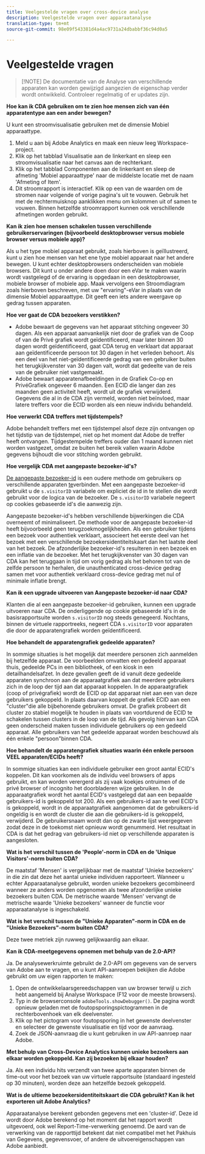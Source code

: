 ```yaml
---
title: Veelgestelde vragen over cross-device analyse
description: Veelgestelde vragen over apparaatanalyse
translation-type: tm+mt
source-git-commit: 98e09f543381d4a4ac9731a24dbabbf36c94d0a5

---
```



# Veelgestelde vragen

> [!NOTE] De documentatie van de Analyse van verschillende apparaten kan worden gewijzigd aangezien de eigenschap verder wordt ontwikkeld. Controleer regelmatig of er updates zijn.

**Hoe kan ik CDA gebruiken om te zien hoe mensen zich van één apparatentype aan een ander bewegen?**

U kunt een stroomvisualisatie gebruiken met de dimensie Mobiel apparaattype.

1. Meld u aan bij Adobe Analytics en maak een nieuw leeg Workspace-project.
2. Klik op het tabblad Visualisatie aan de linkerkant en sleep een stroomvisualisatie naar het canvas aan de rechterkant.
3. Klik op het tabblad Componenten aan de linkerkant en sleep de afmeting &#39;Mobiel apparaattype&#39; naar de middelste locatie met de naam &#39;Afmeting of Item&#39;.
4. Dit stroomrapport is interactief. Klik op een van de waarden om de stromen naar volgende of vorige pagina&#39;s uit te vouwen. Gebruik het met de rechtermuisknop aanklikken menu om kolommen uit of samen te vouwen. Binnen hetzelfde stroomrapport kunnen ook verschillende afmetingen worden gebruikt.

**Kan ik zien hoe mensen schakelen tussen verschillende gebruikerservaringen (bijvoorbeeld desktopbrowser versus mobiele browser versus mobiele app)?**

Als u het type mobiel apparaat gebruikt, zoals hierboven is geïllustreerd, kunt u zien hoe mensen van het ene type mobiel apparaat naar het andere bewegen. U kunt echter desktopbrowsers onderscheiden van mobiele browsers. Dit kunt u onder andere doen door een eVar te maken waarin wordt vastgelegd of de ervaring is opgedaan in een desktopbrowser, mobiele browser of mobiele app. Maak vervolgens een Stroomdiagram zoals hierboven beschreven, met uw &quot;ervaring&quot;-eVar in plaats van de dimensie Mobiel apparaattype. Dit geeft een iets andere weergave op gedrag tussen apparaten.

**Hoe ver gaat de CDA bezoekers verstikken?**

* Adobe bewaart de gegevens van het apparaat stitching ongeveer 30 dagen. Als een apparaat aanvankelijk niet door de grafiek van de Coop of van de Privé grafiek wordt geïdentificeerd, maar later binnen 30 dagen wordt geïdentificeerd, gaat CDA terug en verklaart dat apparaat aan geïdentificeerde persoon tot 30 dagen in het verleden behoort. Als een deel van het niet-geïdentificeerde gedrag van een gebruiker buiten het terugkijkvenster van 30 dagen valt, wordt dat gedeelte van de reis van de gebruiker niet vastgemaakt.
* Adobe bewaart apparatenafbeeldingen in de Grafiek Co-op en PrivéGrafiek ongeveer 6 maanden. Een ECID die langer dan zes maanden geen activiteit heeft, wordt uit de grafiek verwijderd. Gegevens die al in de CDA zijn vermeld, worden niet beïnvloed, maar latere treffers voor die ECID worden als een nieuw individu behandeld.

**Hoe verwerkt CDA treffers met tijdstempels?**

Adobe behandelt treffers met een tijdstempel alsof deze zijn ontvangen op het tijdstip van de tijdstempel, niet op het moment dat Adobe de treffer heeft ontvangen. Tijdgestempelde treffers ouder dan 1 maand kunnen niet worden vastgezet, omdat ze buiten het bereik vallen waarin Adobe gegevens bijhoudt die voor stitching worden gebruikt.

**Hoe vergelijk CDA met aangepaste bezoeker-id&#39;s?**

[De aangepaste bezoeker-id](/help/implement/vars/config-vars/visitorid.md) is een oudere methode om gebruikers op verschillende apparaten [te](/help/implement/js/xdevice-visid/xdevice-connecting.md)verbinden. Met een aangepaste bezoeker-id gebruikt u de `s.visitorID` variabele om expliciet de id in te stellen die wordt gebruikt voor de logica van de bezoeker. De `s.visitorID` variabele negeert op cookies gebaseerde id&#39;s die aanwezig zijn.

Aangepaste bezoeker-id&#39;s hebben verschillende bijwerkingen die CDA overneemt of minimaliseert. De methode voor de aangepaste bezoeker-id heeft bijvoorbeeld geen terugzoekmogelijkheden. Als een gebruiker tijdens een bezoek voor authentiek verklaart, associeert het eerste deel van het bezoek met een verschillende bezoekersidentiteitskaart dan het laatste deel van het bezoek. De afzonderlijke bezoeker-id&#39;s resulteren in een bezoek en een inflatie van de bezoeker. Met het terugkijkvenster van 30 dagen van CDA kan het teruggaan in tijd om vorig gedrag als het behoren tot van de zelfde persoon te herhalen, die unauthenticated cross-device gedrag samen met voor authentiek verklaard cross-device gedrag met nul of minimale inflatie brengt.

**Kan ik een upgrade uitvoeren van Aangepaste bezoeker-id naar CDA?**

Klanten die al een aangepaste bezoeker-id gebruiken, kunnen een upgrade uitvoeren naar CDA. De onderliggende op cookie gebaseerde id&#39;s in de basisrapportsuite worden `s.visitorID` nog steeds genegeerd. Nochtans, binnen de virtuele rapportreeks, negeert CDA `s.visitorID` voor apparaten die door de apparatengrafiek worden geïdentificeerd.

**Hoe behandelt de apparatengrafiek gedeelde apparaten?**

In sommige situaties is het mogelijk dat meerdere personen zich aanmelden bij hetzelfde apparaat. De voorbeelden omvatten een gedeeld apparaat thuis, gedeelde PCs in een bibliotheek, of een kiosk in een detailhandelsafzet. In deze gevallen geeft de id vanuit deze gedeelde apparaten synchroon aan de apparaatgrafiek aan dat meerdere gebruikers zich in de loop der tijd aan dat apparaat koppelen. In de apparaatgrafiek (coop of privégrafiek) wordt de ECID op dat apparaat niet aan een van deze gebruikers gekoppeld. In plaats daarvan koppelt de grafiek ECID aan een &quot;cluster&quot;die alle bijbehorende gebruikers omvat. De grafiek probeert dit cluster zo stabiel mogelijk te houden in plaats van voortdurend de ECID te schakelen tussen clusters in de loop van de tijd. Als gevolg hiervan kan CDA geen onderscheid maken tussen individuele gebruikers op een gedeeld apparaat. Alle gebruikers van het gedeelde apparaat worden beschouwd als één enkele &quot;persoon&quot;binnen CDA.

**Hoe behandelt de apparatengrafiek situaties waarin één enkele persoon VEEL apparaten/ECIDs heeft?**

In sommige situaties kan een individuele gebruiker een groot aantal ECID&#39;s koppelen. Dit kan voorkomen als de individu veel browsers of apps gebruikt, en kan worden verergerd als zij vaak koekjes ontruimen of de privé browser of incognito het doorbladeren wijze gebruiken. In de apparaatgrafiek wordt het aantal ECID&#39;s vastgelegd dat aan een bepaalde gebruikers-id is gekoppeld tot 200. Als een gebruikers-id aan te veel ECID&#39;s is gekoppeld, wordt in de apparaatgrafiek aangenomen dat de gebruikers-id ongeldig is en wordt de cluster die aan die gebruikers-id is gekoppeld, verwijderd. De gebruikersnaam wordt dan op de zwarte lijst weergegeven zodat deze in de toekomst niet opnieuw wordt genummerd. Het resultaat in CDA is dat het gedrag van gebruikers-id niet op verschillende apparaten is aangesloten.

**Wat is het verschil tussen de &#39;People&#39;-norm in CDA en de &#39;Unique Visitors&#39;-norm buiten CDA?**

De maatstaf &#39;Mensen&#39; is vergelijkbaar met de maatstaf &#39;Unieke bezoekers&#39; in die zin dat deze het aantal unieke individuen rapporteert. Wanneer u echter Apparaatanalyse gebruikt, worden unieke bezoekers gecombineerd wanneer ze anders worden opgenomen als twee afzonderlijke unieke bezoekers buiten CDA. De metrische waarde &#39;Mensen&#39; vervangt de metrische waarde &#39;Unieke bezoekers&#39; wanneer de functie voor apparaatanalyse is ingeschakeld.

**Wat is het verschil tussen de &quot;Unieke Apparaten&quot;-norm in CDA en de &quot;Unieke Bezoekers&quot;-norm buiten CDA?**

Deze twee metriek zijn ruwweg gelijkwaardig aan elkaar.

**Kan ik CDA-meetgegevens opnemen met behulp van de 2.0-API?**

Ja. De analysewerkruimte gebruikt de 2.0-API om gegevens van de servers van Adobe aan te vragen, en u kunt API-aanroepen bekijken die Adobe gebruikt om uw eigen rapporten te maken:

1. Open de ontwikkelaarsgereedschappen van uw browser terwijl u zich hebt aangemeld bij Analyse Workspace (F12 voor de meeste browsers).
1. Typ in de browserconsole `adobeTools.showDebugger()`. De pagina wordt opnieuw geladen met de foutopsporingspictogrammen in de rechterbovenhoek van elk deelvenster.
1. Klik op het pictogram voor foutopsporing in het gewenste deelvenster en selecteer de gewenste visualisatie en tijd voor de aanvraag.
1. Zoek de JSON-aanvraag die u kunt gebruiken in uw API-aanroep naar Adobe.

**Met behulp van Cross-Device Analytics kunnen unieke bezoekers aan elkaar worden gekoppeld. Kan zij bezoeken bij elkaar houden?**

Ja. Als een individu hits verzendt van twee aparte apparaten binnen de time-out voor het bezoek van uw virtuele rapportsuite (standaard ingesteld op 30 minuten), worden deze aan hetzelfde bezoek gekoppeld.

**Wat is de ultieme bezoekersidentiteitskaart die CDA gebruikt? Kan ik het exporteren uit Adobe Analytics?**

Apparaatanalyse berekent gebonden gegevens met een &#39;cluster-id&#39;. Deze id wordt door Adobe berekend op het moment dat het rapport wordt uitgevoerd, ook wel Report-Time-verwerking genoemd. De aard van de verwerking van de rapporttijd betekent dat niet compatibel met het Pakhuis van Gegevens, gegevensvoer, of andere de uitvoereigenschappen van Adobe aanbiedt.
